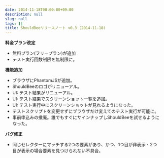 ```yaml
---
date: 2014-11-18T00:00:00+09:00
description: null
slug: null
tags: []
title: ShouldBeeリリースノート v0.3 (2014-11-18)
---
```


__料金プラン改定__

* 無料プラン(フリープラン)が追加
* テスト実行回数制限を無制限に。

__機能追加__

* ブラウザにPhantomJSが追加。
* ShouldBeeのロゴがリニューアル。
* UI: テスト結果がリニューアル。
* UI: テスト結果でスクリーンショット一覧を追加。
* UI: テスト実行中にスクリーンショットが見れるようになった。
* テストスクリプトを変更せずにブラウザだけ変えてのテスト実行が可能に。
* 事前申込みの撤廃。誰でもすぐにサインナップしShouldBeeを試せるようになった。

__バグ修正__

* 同じセレクターにマッチする2つの要素があり、かつ、1つ目が非表示・2つ目が表示の場合要素を見つけられない不具合。
